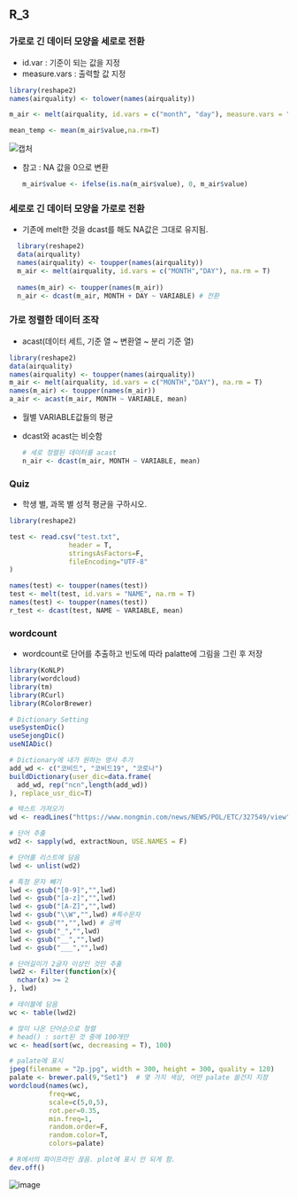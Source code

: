 ## R_3

### 가로로 긴 데이터 모양을 세로로 전환

- id.var : 기준이 되는 값을 지정
- measure.vars : 출력할 값 지정

```R
library(reshape2)
names(airquality) <- tolower(names(airquality))

m_air <- melt(airquality, id.vars = c("month", "day"), measure.vars = "ozone")  # 일자별로 전환

mean_temp <- mean(m_air$value,na.rm=T)
```

![캡처](https://user-images.githubusercontent.com/24764210/95402850-b2174a00-094b-11eb-9471-9ee3f1ff2c5a.JPG) 

- 참고 : NA 값을 0으로 변환

  ```R
  m_air$value <- ifelse(is.na(m_air$value), 0, m_air$value)
  ```

### 세로로 긴 데이터 모양을 가로로 전환

- 기존에 melt한 것을 dcast를 해도 NA값은 그대로 유지됨.

```R
  library(reshape2)
  data(airquality)
  names(airquality) <- toupper(names(airquality))
  m_air <- melt(airquality, id.vars = c("MONTH","DAY"), na.rm = T)
  
  names(m_air) <- toupper(names(m_air))
  n_air <- dcast(m_air, MONTH + DAY ~ VARIABLE) # 전환
```

### 가로 정렬한 데이터 조작

- acast(데이터 세트, 기준 열 ~ 변환열 ~ 분리 기준 열)

```R
library(reshape2)
data(airquality)
names(airquality) <- toupper(names(airquality))
m_air <- melt(airquality, id.vars = c("MONTH","DAY"), na.rm = T)
names(m_air) <- toupper(names(m_air))
a_air <- acast(m_air, MONTH ~ VARIABLE, mean)
```

- 월별 VARIABLE값들의 평균

- dcast와 acast는 비슷함

  ```R
  # 세로 정렬된 데이터를 acast
  n_air <- dcast(m_air, MONTH ~ VARIABLE, mean)
  ```

### Quiz

- 학생 별, 과목 별 성적 평균을 구하시오.

```R
library(reshape2)

test <- read.csv("test.txt",
               header = T,
               stringsAsFactors=F,
               fileEncoding="UTF-8"
)

names(test) <- toupper(names(test))
test <- melt(test, id.vars = "NAME", na.rm = T)
names(test) <- toupper(names(test))
r_test <- dcast(test, NAME ~ VARIABLE, mean)
```

  ### wordcount

- wordcount로 단어를 추출하고 빈도에 따라 palatte에 그림을 그린 후 저장

```R
library(KoNLP)
library(wordcloud)
library(tm)
library(RCurl)
library(RColorBrewer)

# Dictionary Setting
useSystemDic()
useSejongDic()
useNIADic()

# Dictionary에 내가 원하는 명사 추가
add_wd <- c("코비드", "코비드19", "코로나")
buildDictionary(user_dic=data.frame(
  add_wd, rep("ncn",length(add_wd))
), replace_usr_dic=T)

# 텍스트 가져오기
wd <- readLines("https://www.nongmin.com/news/NEWS/POL/ETC/327549/view",encoding="UTF-8")

# 단어 추출
wd2 <- sapply(wd, extractNoun, USE.NAMES = F) 

# 단어를 리스트에 담음
lwd <- unlist(wd2) 

# 특정 문자 빼기
lwd <- gsub("[0-9]","",lwd)
lwd <- gsub("[a-z]","",lwd)
lwd <- gsub("[A-Z]","",lwd)
lwd <- gsub("\\W","",lwd) #특수문자
lwd <- gsub("","",lwd) # 공백
lwd <- gsub("_","",lwd)
lwd <- gsub("__","",lwd)
lwd <- gsub("___","",lwd)

# 단어길이가 2글자 이상인 것만 추출
lwd2 <- Filter(function(x){
  nchar(x) >= 2
}, lwd)

# 테이블에 담음
wc <- table(lwd2)

# 많이 나온 단어순으로 정렬
# head() : sort된 것 중에 100개만
wc <- head(sort(wc, decreasing = T), 100) 

# palate에 표시
jpeg(filename = "2p.jpg", width = 300, height = 300, quality = 120)
palate <- brewer.pal(9,"Set1")  # 몇 가지 색상, 어떤 palate 쓸건지 지정
wordcloud(names(wc),
          freq=wc,
          scale=c(5,0,5),
          rot.per=0.35,
          min.freq=1,
          random.order=F,
          random.color=T,
          colors=palate)

# R에서의 파이프라인 끊음. plot에 표시 안 되게 함.
dev.off() 
```

   ![image](https://user-images.githubusercontent.com/24764210/95433655-350bc500-098b-11eb-916f-d515df15a021.png) 

